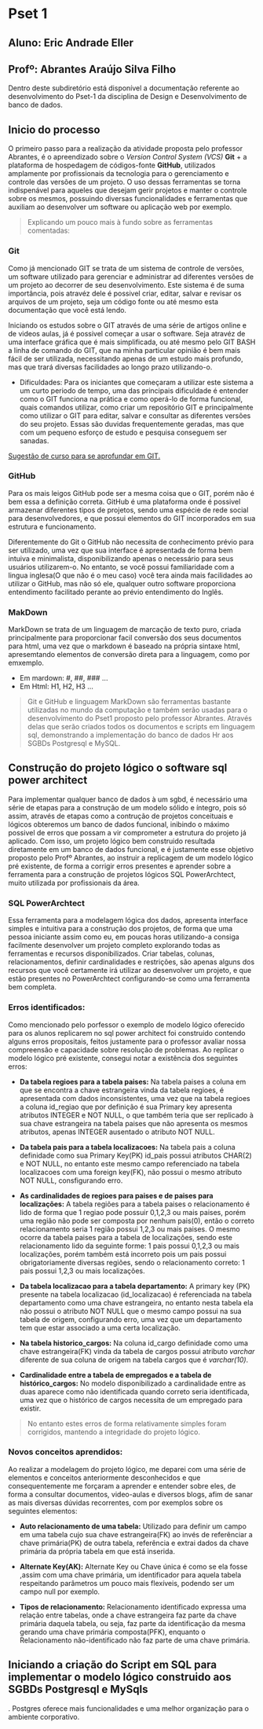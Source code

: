 # **Pset 1**
## Aluno: Eric Andrade Eller 
## Profº: Abrantes Araújo Silva Filho

Dentro deste subdiretório está disponível a documentação referente ao desenvolvimento do Pset-1 da disciplina de Design e Desenvolvimento de banco de dados.


## Inicio do processo
O primeiro passo para a realização da atividade proposta pelo professor Abrantes, é o apreendizado sobre o _Version Control System (VCS)_ **Git** + a plataforma de hospedagem de códigos-fonte **GitHub**, utilizados amplamente por profissionais da tecnologia para o gerenciamento e controle das versões de um projeto. O uso dessas ferramentas se torna indispenável para aqueles que desejam gerir projetos e manter o controle sobre os mesmos, possuindo diversas funcionalidades e ferramentas que auxiliam ao desenvolver um software ou aplicação web por exemplo.


>Explicando um pouco mais à fundo sobre as ferramentas comentadas:
### Git
Como já mencionado GIT se trata de um sistema de controle de versões, um software utilizado para gerenciar e administrar ad diferentes versões de um projeto ao decorrer de seu desenvolvimento. Este sistema é de suma importância, pois atravéz dele é possivel criar, editar, salvar e revisar os arquivos de um projeto, seja um código fonte ou até mesmo esta documentação que você está lendo.

Iniciando os estudos sobre o GIT através de uma série de artigos online e de videos aulas, já é possivel começar a usar o software. Seja atravéz de uma interface gráfica que é mais simplificada, ou até mesmo pelo GIT BASH a linha de comando do GIT, que na minha particular opinião é bem mais fácil de ser utilizada, necessitando apenas de um estudo mais profundo, mas que trará diversas facilidades ao longo prazo utilizando-o.

- Dificuldades: 
Para os iniciantes que começaram a utilizar este sistema a um curto periodo de tempo, uma das principais dificuldade é entender como o GIT funciona na prática e como operá-lo de forma funcional, quais comandos utilizar, como criar um repositório GIT e principalmente como utilizar o GIT para editar, salvar e consultar as diferentes versões do seu projeto. Essas são duvidas frequentemente geradas, mas que com um pequeno esforço de estudo e pesquisa conseguem ser sanadas.

[Sugestão de curso para se aprofundar em GIT.](https://youtube.com/playlist?list=PLucm8g_ezqNq0dOgug6paAkH0AQSJPlIe)

### GitHub
Para os mais leigos GitHub pode ser a mesma coisa que o GIT, porém não é bem essa a definição correta. GitHub é uma plataforma onde é possivel armazenar diferentes tipos de projetos, sendo uma espécie de rede social para desenvolvedores, e que possui elementos do GIT incorporados em sua estrutura e funcionamento.

Diferentemente do Git o GitHub não necessita de conhecimento prévio para ser utilizado, uma vez que sua interface é apresentada de forma bem intuiva e minimalista, disponibilizando apenas o necessário para seus usuários utilizarem-o. No entanto, se você possui familiaridade com a lingua inglesa(O que não é o meu caso) você tera ainda mais facilidades ao utilizar o GitHub, mas não só ele, qualquer outro software proporciona entendimento facilitado perante ao prévio entendimento do Inglês.

### MakDown
MarkDown se trata de um linguagem de marcação de texto puro, criada principalmente para proporcionar facil conversão dos seus documentos para html, uma vez que o markdown é baseado na própria sintaxe html, apresemtando elementos de conversão direta para a linguagem, como por emxemplo.

- Em mardown: #, ##, ### ...
- Em Html: H1, H2, H3 ...


>Git e GitHub e linguagem MarkDown são ferramentas bastante utilizadas no mundo da computação e também serão usadas para o desenvolvimento do Pset1 proposto pelo professor Abrantes. Através delas que serão criados todos os documentos e scripts em linguagem sql, demonstrando a implementação do banco de dados Hr aos SGBDs Postgresql e MySQL.


## Construção do projeto lógico o software sql power architect
Para implementar qualquer banco de dados à um sgbd, é necessário uma série de etapas para a construção de um modelo sólido e íntegro, pois só assim, através de etapas como a contrução de  projetos conceituais e lógicos obteremos um banco de dados funcional, inibindo o máximo possivel de erros que possam a vir comprometer a estrutura do projeto já aplicado. Com isso, um projeto lógico bem construido resultada diretamente em um banco de dados funcional, e é justamente esse objetivo proposto pelo Profº Abrantes, ao instruir a replicagem de um modelo lógico pré existente, de forma a corrigir erros presentes e aprender sobre a ferramenta para a construção de projetos lógicos SQL PowerArchtect, muito utilizada por profissionais da área.

### SQL PowerArchtect
Essa ferramenta para a modelagem lógica dos dados, apresenta interface simples e intuitiva para a construção dos projetos, de forma que uma pessoa iniciante assim como eu, em poucas horas utilizando-a consiga facilmente desenvolver um projeto completo explorando todas as ferramentas e recursos disponibilizados. Criar tabelas, colunas, relacionamentos, definir cardinalidades e restrições, são apenas alguns dos recursos que você certamente irá utilizar ao desenvolver um projeto, e que estão presentes no PowerArchtect configurando-se como uma ferramenta bem completa.  

### Erros identificados:
Como mencionado pelo porfessor o exemplo de modelo lógico oferecido para os alunos replicarem no sql power architect foi construido contendo alguns erros propositais, feitos justamente para o professor avaliar nossa compreensão e capacidade sobre resolução de problemas. Ao replicar o modelo lógico pré existente, consegui notar a existência dos seguintes erros:

* __Da tabela regioes para a tabela paises:__ Na tabela paises a coluna em que se encontra a chave estrangeira vinda da tabela regioes, é apresentada com dados inconsistentes, uma vez que na tabela regioes a coluna id_regiao que por definição é sua Primary key apresenta atributos INTEGER e NOT NULL, o que também teria que ser replicado à sua chave estrangeira na tabela paises que não apresenta os mesmos atributos, apenas INTEGER ausentado o atributo NOT NULL.

* __Da tabela pais para a tabela localizacoes:__ Na tabela pais a coluna definidade como sua Primary Key(PK) id_pais possui atributos CHAR(2) e NOT NULL, no entanto este mesmo campo referenciado na tabela localizacoes com uma foreign key(FK), não possui o mesmo atributo NOT NULL, consfigurando erro.

* __As cardinalidades de regioes para paises e de paises para localizações:__ A tabela regiões para a tabela paises o relacionamento é lido de forma que 1 regiao pode possuir 0,1,2,3 ou mais paises, porém uma região não pode ser composta por nenhum pais(0), então o correto relacionamento seria 1 região possui 1,2,3 ou mais paises. 
O mesmo ocorre da tabela paises para a tabela de localizações, sendo este relacionamento lido da seguinte forme: 1 pais possui 0,1,2,3 ou mais localizações, porém também está incorreto pois um pais possui obrigatoriamente diversas regiões, sendo o relacionamento correto: 1 pais possui 1,2,3 ou mais localizações.

* __Da tabela localizacao para a tabela departamento:__ A primary key (PK) presente na tabela localizacao (id_localizacao) é referenciada na tabela departamento como uma chave estrangeira, no entanto nesta tabela ela não possui o atributo NOT NULL que o mesmo campo possui na sua tabela de origem, configurando erro, uma vez que um departamento tem que estar associado a uma certa localização.

-  __Na tabela historico_cargos:__ Na coluna id_cargo definidade como uma chave estrangeira(FK) vinda da tabela de cargos possui atributo _varchar_ diferente de sua coluna de origem na tabela cargos que é _varchar(10)_.

- __Cardinalidade entre a tabela de empregados e a tabela de histórico_cargos:__ No modelo disponibilizado a cardinalidade entre as duas aparece como não identificada quando correto seria identificada, uma vez que o histórico de cargos necessita de um empregado para existir.

>No entanto estes erros de forma relativamente simples foram corrigidos, mantendo a integridade do projeto lógico. 

### Novos conceitos aprendidos:
Ao realizar a modelagem do projeto lógico, me deparei com uma série de elementos e conceitos anteriormente desconhecidos e que consequentemente me forçaram a aprender e entender sobre eles, de forma a consultar documentos, video-aulas e diversos blogs, afim de sanar as mais diversas dúvidas recorrentes, com por exemplos sobre os seguintes elementos:

- __Auto relacionamento de uma tabela:__ Utilizado para definir um campo em uma tabela cujo sua chave estrangeira(FK) ao invés de referênciar a chave primária(PK) de outra tabela, referência e extrai dados da chave primária da própria tabela em que está inserida.

- __Alternate Key(AK):__ Alternate Key ou Chave única é como se ela fosse ,assim com uma chave primária, um identificador para aquela tabela respeitando parâmetros um pouco mais flexíveis, podendo ser um campo null por exemplo.

- __Tipos de relacionamento:__ Relacionamento identificado expressa uma relação entre tabelas, onde a chave estrangeira faz parte da chave primária daquela tabela, ou seja, faz parte da identificação da mesma gerando uma chave primária composta(PFK), enquanto o Relacionamento não-identificado não faz parte de uma chave primária.

## Iniciando a criação do Script em SQL para implementar o modelo lógico construido aos SGBDs Postgresql e MySqls

. Postgres oferece mais funcionalidades e uma melhor organização para o ambiente corporativo.

